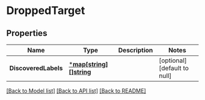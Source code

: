 # DroppedTarget

## Properties
Name | Type | Description | Notes
------------ | ------------- | ------------- | -------------
**DiscoveredLabels** | [***map[string][]string**](map.md) |  | [optional] [default to null]

[[Back to Model list]](../README.md#documentation-for-models) [[Back to API list]](../README.md#documentation-for-api-endpoints) [[Back to README]](../README.md)

